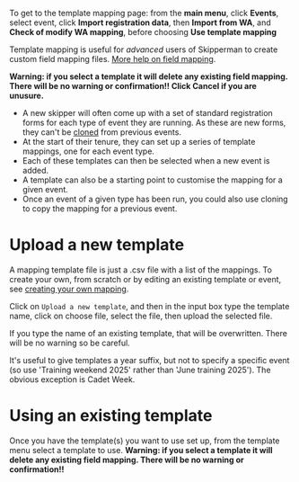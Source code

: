 To get to the template mapping page: from the **main menu**, click **Events**, select event, click **Import registration data**, then **Import from WA**, and **Check of modify WA mapping**, before choosing **Use template mapping**

Template mapping is useful for *advanced* users of Skipperman to create custom field mapping files. [More help on field mapping](WA_field_mapping_help.md).

**Warning: if you select a template it will delete any existing field mapping. There will be no warning or confirmation!! Click Cancel if you are unusure.**

- A new skipper will often come up with a set of standard registration forms for each type of event they are running. As these are new forms, they can't be [cloned](WA_clone_mapping_help.md) from previous events. 
- At the start of their tenure, they can set up a series of template mappings, one for each event type.
- Each of these templates can then be selected when a new event is added.
- A template can also be a starting point to customise the mapping for a given event.
- Once an event of a given type has been run, you could also use cloning to copy the mapping for a previous event.

# Upload a new template

A mapping template file is just a .csv file with a list of the mappings. To create your own, from scratch or by editing an existing template or event, see [creating your own mapping](WA_create_your_own_mapping_help.md).

Click on `Upload a new template`, and then in the input box type the template name, click on choose file, select the file, then upload the selected file.

If you type the name of an existing template, that will be overwritten. There will be no warning so be careful.

It's useful to give templates a year suffix, but not to specify a specific event (so use 'Training weekend 2025' rather than 'June training 2025'). The obvious exception is Cadet Week.


# Using an existing template

Once you have the template(s) you want to use set up, from the template menu select a template to use. **Warning: if you select a template it will delete any existing field mapping. There will be no warning or confirmation!!**

